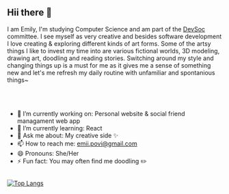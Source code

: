 ## Hii there 👋
I am Emily, I'm studying Computer Science and am part of the [DevSoc](https://devsoc.co.uk/home.html) committee. I see myself as very creative and besides software development I love creating & exploring different kinds of art forms. Some of the artsy things I like to invest my time into are various fictional worlds, 3D modeling, drawing art, doodling and reading stories. Switching around my style and changing things up is a must for me as it gives me a sense of something new and let's me refresh my daily routine with unfamiliar and spontanious things~

<br/>
<br/>

- 🔭 I’m currently working on: Personal website & social friend managament web app
- 🌱 I’m currently learning: React
- 💬 Ask me about: My creative side ✨
- 📫 How to reach me: emii.povi@gmail.com
- 😄 Pronouns: She/Her
- ⚡ Fun fact: You may often find me doodling ✏️

##
[![Top Langs](https://github-readme-stats.vercel.app/api/top-langs/?username=emiipo&layout=compact)](https://github.com/anuraghazra/github-readme-stats)
